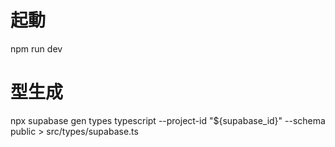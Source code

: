 # 起動
npm run dev

# 型生成
npx supabase gen types typescript --project-id "${supabase_id}" --schema public > src/types/supabase.ts
